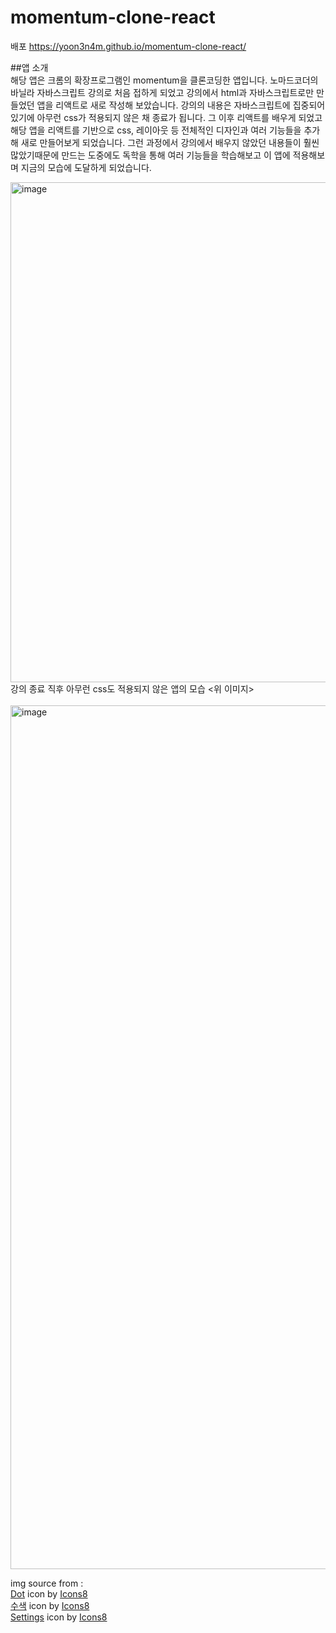 # momentum-clone-react
배포 https://yoon3n4m.github.io/momentum-clone-react/

##앱 소개<br>
해당 앱은 크롬의 확장프로그램인 momentum을 클론코딩한 앱입니다. 노마드코더의 바닐라 자바스크립트 강의로 처음 접하게 되었고 강의에서 html과 자바스크립트로만 만들었던 앱을 리액트로 새로 작성해 보았습니다. 강의의 내용은 자바스크립트에 집중되어 있기에 아무런 css가 적용되지 않은 채 종료가 됩니다. 그 이후 리액트를 배우게 되었고 해당 앱을 리액트를 기반으로 css, 레이아웃 등 전체적인 디자인과 여러 기능들을 추가해 새로 만들어보게 되었습니다. 그런 과정에서 강의에서 배우지 않았던 내용들이 훨씬 많았기때문에 만드는 도중에도 독학을 통해 여러 기능들을 학습해보고 이 앱에 적용해보며 지금의 모습에 도달하게 되었습니다.

<img width="800" alt="image" src="https://user-images.githubusercontent.com/115640584/210735389-4bdded8f-5b6c-4949-9fb5-ad11d19c8de1.png">
강의 종료 직후 아무런 css도 적용되지 않은 앱의 모습 <위 이미지>

<br>
<br>
<img width="1382" alt="image" src="https://user-images.githubusercontent.com/115640584/210734090-b31a90db-d54b-4cd3-9dd6-be326b0e0f38.png">


img source from :<br>
<a target="_blank" href="https://icons8.com/icon/fcLkM6xyUJ6l/dot">Dot</a> icon by <a target="_blank" href="https://icons8.com">Icons8</a> <br>
<a target="_blank" href="https://icons8.com/icon/elSdeHsB03U3/%EC%88%98%EC%83%89">수색</a> icon by <a target="_blank" href="https://icons8.com">Icons8</a><br>
<a target="_blank" href="https://icons8.com/icon/YhH1y9XopXFQ/settings">Settings</a> icon by <a target="_blank" href="https://icons8.com">Icons8</a>
